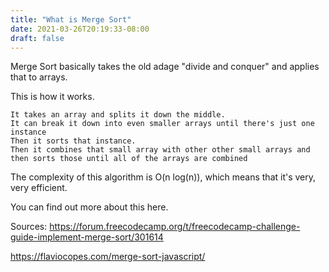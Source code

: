 ```yaml
---
title: "What is Merge Sort"
date: 2021-03-26T20:19:33-08:00
draft: false
---
```


Merge Sort basically takes the old adage "divide and conquer" and applies that to arrays.

This is how it works.

    It takes an array and splits it down the middle.
    It can break it down into even smaller arrays until there's just one instance
    Then it sorts that instance.
    Then it combines that small array with other other small arrays and then sorts those until all of the arrays are combined

The complexity of this algorithm is O(n log(n)), which means that it's very, very efficient.

You can find out more about this here.

Sources: https://forum.freecodecamp.org/t/freecodecamp-challenge-guide-implement-merge-sort/301614

https://flaviocopes.com/merge-sort-javascript/
